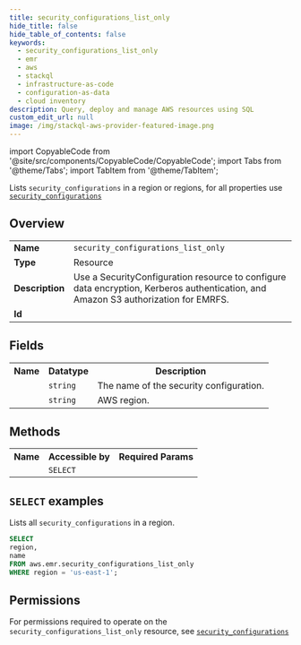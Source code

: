 ```yaml
---
title: security_configurations_list_only
hide_title: false
hide_table_of_contents: false
keywords:
  - security_configurations_list_only
  - emr
  - aws
  - stackql
  - infrastructure-as-code
  - configuration-as-data
  - cloud inventory
description: Query, deploy and manage AWS resources using SQL
custom_edit_url: null
image: /img/stackql-aws-provider-featured-image.png
---
```


import CopyableCode from '@site/src/components/CopyableCode/CopyableCode';
import Tabs from '@theme/Tabs';
import TabItem from '@theme/TabItem';

Lists <code>security_configurations</code> in a region or regions, for all properties use <a href="/services/serviceName/security_configurations/"><code>security_configurations</code></a>

## Overview
<table>
<tbody>
<tr><td><b>Name</b></td><td><code>security_configurations_list_only</code></td></tr>
<tr><td><b>Type</b></td><td>Resource</td></tr>
<tr><td><b>Description</b></td><td>Use a SecurityConfiguration resource to configure data encryption, Kerberos authentication, and Amazon S3 authorization for EMRFS.</td></tr>
<tr><td><b>Id</b></td><td><CopyableCode code="aws.emr.security_configurations_list_only" /></td></tr>
</tbody>
</table>

## Fields
<table>
<tbody>
<tr><th>Name</th><th>Datatype</th><th>Description</th></tr><tr><td><CopyableCode code="name" /></td><td><code>string</code></td><td>The name of the security configuration.</td></tr>
<tr><td><CopyableCode code="region" /></td><td><code>string</code></td><td>AWS region.</td></tr>
</tbody>
</table>

## Methods

<table>
<tbody>
  <tr>
    <th>Name</th>
    <th>Accessible by</th>
    <th>Required Params</th>
  </tr>
  <tr>
    <td><CopyableCode code="list_resources" /></td>
    <td><code>SELECT</code></td>
    <td><CopyableCode code="region" /></td>
  </tr>
</tbody>
</table>

## `SELECT` examples
Lists all <code>security_configurations</code> in a region.
```sql
SELECT
region,
name
FROM aws.emr.security_configurations_list_only
WHERE region = 'us-east-1';
```


## Permissions

For permissions required to operate on the <code>security_configurations_list_only</code> resource, see <a href="/services/emr/security_configurations/#permissions"><code>security_configurations</code></a>

